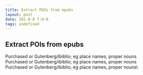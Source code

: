 ```yaml
---
title: Extract POIs from epubs
layout: post
date: 201-0-0 T:9:0
tags: undefined
---
```

## Extract POIs from epubs

Purchased or Gutenberg/ibiblio\; eg place names\, proper nouns\Purchased or Gutenberg/ibiblio\; eg place names\, proper nouns\Purchased or Gutenberg/ibiblio\; eg place names\, proper nouns\
